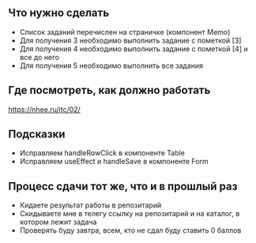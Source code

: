 ## Что нужно сделать

 * Список заданий перечислен на страничке (компонент Memo)
 * Для получения 3 необходимо выполнить задание с пометкой [3]
 * Для получения 4 необходимо выполнить задание с пометкой [4] и все до него
 * Для получения 5 необходимо выполнить все задания

## Где посмотреть, как должно работать

 https://nhee.ru/itc/02/

## Подсказки

 * Исправляем handleRowClick в компоненте Table
 * Исправляем useEffect и handleSave в компоненте Form

## Процесс сдачи тот же, что и в прошлый раз

 * Кидаете результат работы в репозитарий
 * Скидываете мне в телегу ссылку на репозитарий и на каталог, в котором лежит задача
 * Проверять буду завтра, всем, кто не сдал буду ставить 0 баллов
